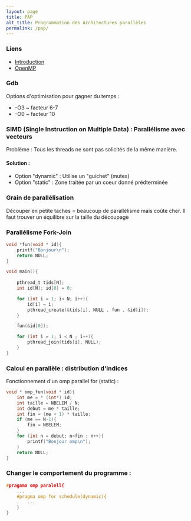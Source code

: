 ```yaml
---
layout: page
title: PAP
alt_title: Programmation des Architectures parallèles
permalink: /pap/
---
```


### Liens 
- [Introduction](http://dept-info.labri.fr/ENSEIGNEMENT/pmc/transparents/introduction.pdf)
- [OpenMP](http://dept-info.labri.fr/ENSEIGNEMENT/pmc/transparents/openmp.pdf)

 ### Gdb  
 Options d'optimisation pour gagner du temps :
 - -O3 ~ facteur 6-7
 - -O0 ~ facteur 10

 ### SIMD (Single Instruction on Multiple Data) : Parallélisme avec vecteurs
 
 Problème : Tous les threads ne sont pas solicités de la même manière.
 #### Solution : 
 - Option "dynamic" : Utilise un "guichet" (mutex)
 - Option "static" : Zone traitée par un coeur donné prédterminée

### Grain de parallélisation

Découper en petite taches = beaucoup de parallélisme mais coûte cher. Il faut trouver un équilibre sur la taille du découpage 

### Parallélisme Fork-Join 

```c
void *fun(void * id){
    printf("Bonjour\n");
    return NULL;
}

void main(){
    
    pthread_t tids[N];
    int id[N]; id[0] = 0;

    for (int i = 1; i< N; i++){
        id[i] = i;
        pthread_create(&tids[i], NULL , fun , &id[i]);
    }

    fun(&id[0]);

    for (int i = 1; i < N ; i++){
        pthread_join(tids[i], NULL);
    }
}
```
### Calcul en parallèle : distribution d'indices
Fonctionnement d'un omp parallel for (static) : 
```c
void * omp_fun(void * id){
    int me = * (int*) id;
    int taille = NBELEM / N;
    int debut = me * taille;
    int fin = (me + 1) * taille;
    if (me == N-1){
        fin = NBELEM;
    }
    for (int n = debut; n<fin ; n++){
        printf("Bonjour omp\n");
    }
    return NULL;
}
```

### Changer le comportement du programme :

```c
#pragama omp paralell{
    ...
    #pragma omp for schedule(dynamic){
        ...
    }
}
```